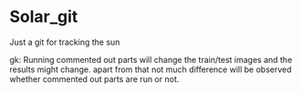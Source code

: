 # Solar_git
Just a git for tracking the sun

gk:
  Running commented out parts will change the train/test images and the results might change.
  apart from that not much difference will be observed whether commented out parts are run or not.
